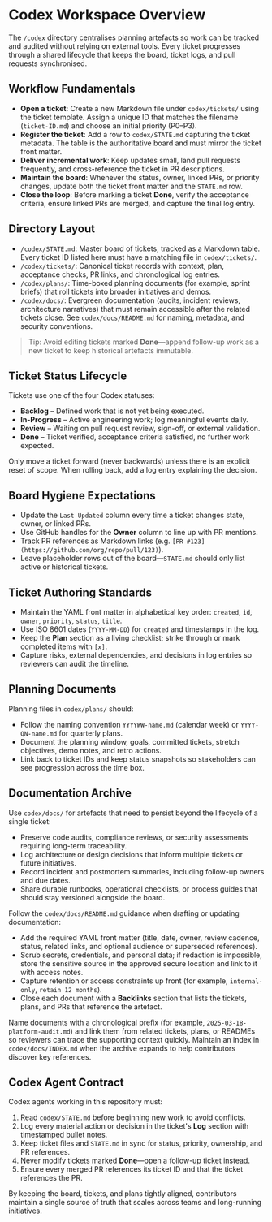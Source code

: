 # Codex Workspace Overview

The `/codex` directory centralises planning artefacts so work can be tracked and audited without relying on external tools. Every ticket progresses through a shared lifecycle that keeps the board, ticket logs, and pull requests synchronised.

## Workflow Fundamentals

- **Open a ticket**: Create a new Markdown file under `codex/tickets/` using the ticket template. Assign a unique ID that matches the filename (`ticket-ID.md`) and choose an initial priority (P0–P3).
- **Register the ticket**: Add a row to `codex/STATE.md` capturing the ticket metadata. The table is the authoritative board and must mirror the ticket front matter.
- **Deliver incremental work**: Keep updates small, land pull requests frequently, and cross-reference the ticket in PR descriptions.
- **Maintain the board**: Whenever the status, owner, linked PRs, or priority changes, update both the ticket front matter and the `STATE.md` row.
- **Close the loop**: Before marking a ticket **Done**, verify the acceptance criteria, ensure linked PRs are merged, and capture the final log entry.

## Directory Layout

- `/codex/STATE.md`: Master board of tickets, tracked as a Markdown table. Every ticket ID listed here must have a matching file in `codex/tickets/`.
- `/codex/tickets/`: Canonical ticket records with context, plan, acceptance checks, PR links, and chronological log entries.
- `/codex/plans/`: Time-boxed planning documents (for example, sprint briefs) that roll tickets into broader initiatives and demos.
- `/codex/docs/`: Evergreen documentation (audits, incident reviews, architecture narratives) that must remain accessible after the related tickets close. See `codex/docs/README.md` for naming, metadata, and security conventions.

> Tip: Avoid editing tickets marked **Done**—append follow-up work as a new ticket to keep historical artefacts immutable.

## Ticket Status Lifecycle

Tickets use one of the four Codex statuses:

- **Backlog** – Defined work that is not yet being executed.
- **In-Progress** – Active engineering work; log meaningful events daily.
- **Review** – Waiting on pull request review, sign-off, or external validation.
- **Done** – Ticket verified, acceptance criteria satisfied, no further work expected.

Only move a ticket forward (never backwards) unless there is an explicit reset of scope. When rolling back, add a log entry explaining the decision.

## Board Hygiene Expectations

- Update the `Last Updated` column every time a ticket changes state, owner, or linked PRs.
- Use GitHub handles for the **Owner** column to line up with PR mentions.
- Track PR references as Markdown links (e.g. `[PR #123](https://github.com/org/repo/pull/123)`).
- Leave placeholder rows out of the board—`STATE.md` should only list active or historical tickets.

## Ticket Authoring Standards

- Maintain the YAML front matter in alphabetical key order: `created`, `id`, `owner`, `priority`, `status`, `title`.
- Use ISO 8601 dates (`YYYY-MM-DD`) for `created` and timestamps in the log.
- Keep the **Plan** section as a living checklist; strike through or mark completed items with `[x]`.
- Capture risks, external dependencies, and decisions in log entries so reviewers can audit the timeline.

## Planning Documents

Planning files in `codex/plans/` should:

- Follow the naming convention `YYYYWW-name.md` (calendar week) or `YYYY-QN-name.md` for quarterly plans.
- Document the planning window, goals, committed tickets, stretch objectives, demo notes, and retro actions.
- Link back to ticket IDs and keep status snapshots so stakeholders can see progression across the time box.

## Documentation Archive

Use `codex/docs/` for artefacts that need to persist beyond the lifecycle of a single ticket:

- Preserve code audits, compliance reviews, or security assessments requiring long-term traceability.
- Log architecture or design decisions that inform multiple tickets or future initiatives.
- Record incident and postmortem summaries, including follow-up owners and due dates.
- Share durable runbooks, operational checklists, or process guides that should stay versioned alongside the board.

Follow the `codex/docs/README.md` guidance when drafting or updating documentation:

- Add the required YAML front matter (title, date, owner, review cadence, status, related links, and optional audience or superseded references).
- Scrub secrets, credentials, and personal data; if redaction is impossible, store the sensitive source in the approved secure location and link to it with access notes.
- Capture retention or access constraints up front (for example, `internal-only`, `retain 12 months`).
- Close each document with a **Backlinks** section that lists the tickets, plans, and PRs that reference the artefact.

Name documents with a chronological prefix (for example, `2025-03-18-platform-audit.md`) and link them from related tickets, plans, or READMEs so reviewers can trace the supporting context quickly. Maintain an index in `codex/docs/INDEX.md` when the archive expands to help contributors discover key references.

## Codex Agent Contract

Codex agents working in this repository must:

1. Read `codex/STATE.md` before beginning new work to avoid conflicts.
2. Log every material action or decision in the ticket's **Log** section with timestamped bullet notes.
3. Keep ticket files and `STATE.md` in sync for status, priority, ownership, and PR references.
4. Never modify tickets marked **Done**—open a follow-up ticket instead.
5. Ensure every merged PR references its ticket ID and that the ticket references the PR.

By keeping the board, tickets, and plans tightly aligned, contributors maintain a single source of truth that scales across teams and long-running initiatives.
